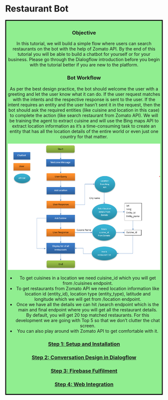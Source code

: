 # Restaurant Bot

<div style="border-style: solid; border-color: black; text-align: center; background-color: lightgreen; padding: 5px;">

### Objective

In this tutorial, we will build a simple flow where users can search restaurants on the bot with the help of Zomato API. By the end of this tutorial you will be able to build a chatbot for yourself or for your business. Please go through the Dialogflow introduction before you begin with the tutorial better if you are new to the platform. 

### Bot Workflow

As per the best design practice, the bot should welcome the user with a greeting and let the user know what it can do. If the user request matches with the intents and the respective response is sent to the user. If the intent requires an entity and the user hasn’t sent it in the request, then the bot should ask the required entities (like cuisine and location in this case) to complete the action (like search restaurant from Zomato API). We will be training the agent to extract cuisine and will use the Bing maps API to extract location information as it’s a time-consuming task to create an entity that has all the location details of the entire world or even just one country for that matter.

<div style="text-align:center">
  <img src="img/workflow.png" alt="Restaurant Bot Workflow">
</div>

* To get cuisines in a location we need cuisine_id which you will get from /cuisines endpoint. 
* To get restaurants from Zomato API we need location information like location id (entity_id), location type (entity_type), latitude and longitude which we will get from /location endpoint. 
* Once we have all the details we can hit /search endpoint which is the main and final endpoint where you will get all the restaurant details. By default, you will get 20 top matched restaurants. For this development we are going with Top 5 so that we don’t clutter the chat screen. 
* You can also play around with Zomato API to get comfortable with it. 

### [Step 1: Setup and Installation](installation-instructions.md)
### [Step 2: Conversation Design in Dialogflow](dialogflow-instructions.md)
### [Step 3: Firebase Fulfilment](firebase-fulfillment-instructions.md)
### [Step 4: Web Integration](web-integration-instructions.md)
